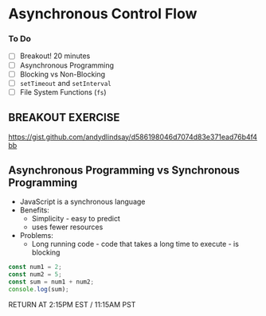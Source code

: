 # Asynchronous Control Flow

### To Do

- [ ] Breakout! 20 minutes
- [ ] Asynchronous Programming
- [ ] Blocking vs Non-Blocking
- [ ] `setTimeout` and `setInterval`
- [ ] File System Functions (`fs`)

## BREAKOUT EXERCISE

https://gist.github.com/andydlindsay/d586198046d7074d83e371ead76b4f4bb

## Asynchronous Programming vs Synchronous Programming

- JavaScript is a synchronous language
- Benefits:
  - Simplicity - easy to predict
  - uses fewer resources
- Problems:
  - Long running code - code that takes a long time to execute - is blocking

```js
const num1 = 2;
const num2 = 5;
const sum = num1 + num2;
console.log(sum);
```

RETURN AT 2:15PM EST / 11:15AM PST
